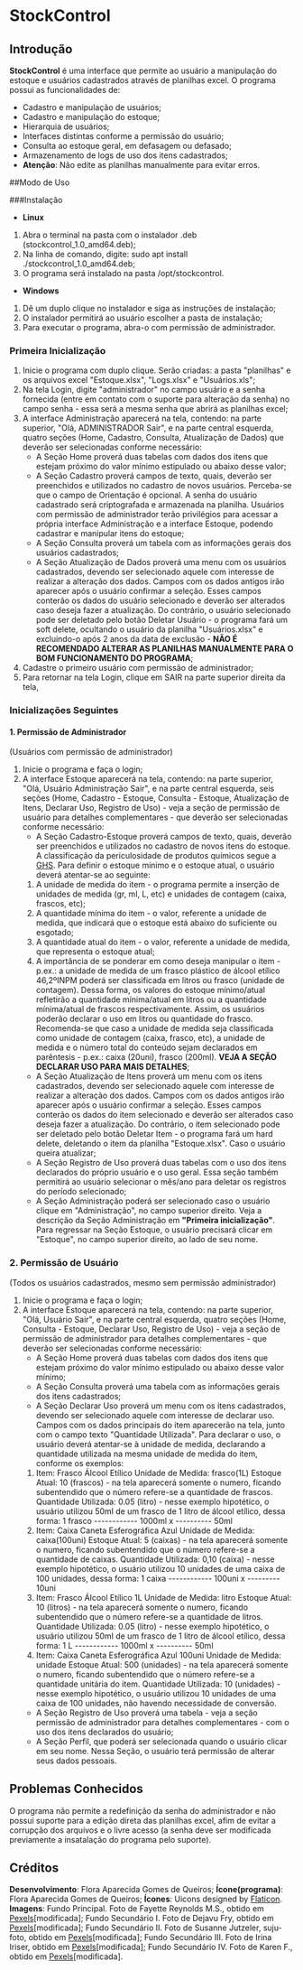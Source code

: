 # StockControl

## Introdução

**StockControl** é uma interface que permite ao usuário a manipulação do estoque e usuários cadastrados através de planilhas excel. O programa possui as funcionalidades de:

* Cadastro e manipulação de usuários;
* Cadastro e manipulação do estoque;
* Hierarquia de usuários;
* Interfaces distintas conforme a permissão do usuário;
* Consulta ao estoque geral, em defasagem ou defasado;
* Armazenamento de logs de uso dos itens cadastrados;
* **Atenção**: Não edite as planilhas manualmente para evitar erros.

##Modo de Uso

###Instalação
   * **Linux**
   1. Abra o terminal na pasta com o instalador .deb (stockcontrol_1.0_amd64.deb);
   2. Na linha de comando, digite: sudo apt install ./stockcontrol_1.0_amd64.deb;
   3. O programa será instalado na pasta /opt/stockcontrol.
   
   * **Windows**
   1. Dê um duplo clique no instalador e siga as instruções de instalação;
   2. O instalador permitirá ao usuário escolher a pasta de instalação;
   3. Para executar o programa, abra-o com permissão de administrador.

### Primeira Inicialização

1. Inicie o programa com duplo clique. Serão criadas: a pasta "planilhas" e os arquivos excel "Estoque.xlsx", "Logs.xlsx" e "Usuários.xls";
2. Na tela Login, digite "administrador" no campo usuário e a senha fornecida (entre em contato com o suporte para alteração da senha) no campo senha - essa será a mesma senha que abrirá as planilhas excel;
3. A interface Administração aparecerá na tela, contendo: na parte superior, "Olá, ADMINISTRADOR  Sair", e na parte central esquerda, quatro seções (Home, Cadastro, Consulta, Atualização de Dados) que deverão ser selecionadas conforme necessário:
   * A Seção Home proverá duas tabelas com dados dos itens que estejam próximo do valor mínimo estipulado ou abaixo desse valor;
   * A Seção Cadastro proverá campos de texto, quais, deverão ser preenchidos e utilizados no cadastro de novos usuários. Perceba-se que o campo de Orientação é opcional. A senha do usuário cadastrado será criptografada e armazenada na planilha. Usuários com permissão de administrador terão privilégios para acessar a própria interface Administração e a interface Estoque, podendo cadastrar e manipular itens do estoque;
   * A Seção Consulta proverá um tabela com as informações gerais dos usuários cadastrados;
   * A Seção Atualização de Dados proverá uma menu com os usuários cadastrados, devendo ser selecionado aquele com interesse de realizar a alteração dos dados. Campos com os dados antigos irão aparecer após o usuário confirmar a seleção. Esses campos conterão os dados do usuário selecionado e deverão ser alterados caso deseja fazer a atualização. Do contrário, o usuário selecionado pode ser deletado pelo botão Deletar Usuário - o programa fará um soft delete, ocultando o usuário da planilha "Usuários.xlsx" e excluindo-o após 2 anos da data de exclusão - **NÃO É RECOMENDADO ALTERAR AS PLANILHAS MANUALMENTE PARA O BOM FUNCIONAMENTO DO PROGRAMA**;
4. Cadastre o primeiro usuário com permissão de administrador;
5. Para retornar na tela Login, clique em SAIR na parte superior direita da tela,

### Inicializações Seguintes

#### 1. Permissão de Administrador
(Usuários com permissão de administrador)

1. Inicie o programa e faça o login;
2. A interface Estoque aparecerá na tela, contendo: na parte superior, "Olá, Usuário  Administração  Sair", e na parte central esquerda, seis seções (Home, Cadastro - Estoque, Consulta - Estoque, Atualização de Itens, Declarar Uso, Registro de Uso) - veja a seção de permissão de usuário para detalhes complementares - que deverão ser selecionadas conforme necessário:
   * A Seção Cadastro-Estoque proverá campos de texto, quais, deverão ser preenchidos e utilizados no cadastro de novos itens do estoque. A classificação da periculosidade de produtos químicos segue a [GHS](https://unece.org/sites/default/files/2021-09/GHS_Rev9E_0.pdf). Para definir o estoque mínimo e o estoque atual, o usuário deverá atentar-se ao seguinte:
   1. A unidade de medida do item - o programa permite a inserção de unidades de medida (gr, ml, L, etc) e unidades de contagem (caixa, frascos, etc);
   2. A quantidade mínima do item - o valor, referente a unidade de medida, que indicará que o estoque está abaixo do suficiente ou esgotado;
   3. A quantidade atual do item - o valor, referente a unidade de medida, que representa o estoque atual;
   4. A importância de se ponderar em como deseja manipular o item - p.ex.: a unidade de medida de um frasco plástico de álcool etílico 46,2ºINPM poderá ser classificada em litros ou frasco (unidade de contagem). Dessa forma, os valores do estoque mínimo/atual refletirão a quantidade mínima/atual em litros ou a quantidade mínima/atual de frascos respectivamente. Assim, os usuários poderão declarar o uso em litros ou quantidade do frasco. Recomenda-se que caso a unidade de medida seja classificada como unidade de contagem (caixa, frasco, etc), a unidade de medida e o número total do conteúdo sejam declarados em parêntesis - p.ex.: caixa (20uni), frasco (200ml). **VEJA A SEÇÃO DECLARAR USO PARA MAIS DETALHES**;
   * A Seção Atualização de Itens proverá um menu com os itens cadastrados, devendo ser selecionado aquele com interesse de realizar a alteração dos dados. Campos com os dados antigos irão aparecer após o usuário confirmar a seleção. Esses campos conterão os dados do item selecionado e deverão ser alterados caso deseja fazer a atualização. Do contrário, o item selecionado pode ser deletado pelo botão Deletar Item - o programa fará um hard delete, deletando o item da planilha "Estoque.xlsx". Caso o usuário queira atualizar;
   * A Seção Registro de Uso proverá duas tabelas com o uso dos itens declarados do próprio usuário e o uso geral. Essa seção também permitirá ao usuário selecionar o mês/ano para deletar os registros do período selecionado;
   * A Seção Administração poderá ser selecionado caso o usuário clique em "Administração", no campo superior direito. Veja a descrição da Seção Administração em **"Primeira inicialização"**. Para regressar na Seção Estoque, o usuário precisará clicar em "Estoque", no campo superior direito, ao lado de seu nome.
   
### 2. Permissão de Usuário
(Todos os usuários cadastrados, mesmo sem permissão administrador)

1. Inicie o programa e faça o login;
2. A interface Estoque aparecerá na tela, contendo: na parte superior, "Olá, Usuário Sair", e na parte central esquerda, quatro seções (Home, Consulta - Estoque, Declarar Uso, Registro de Uso) - veja a seção de permissão de administrador para detalhes complementares - que deverão ser selecionadas conforme necessário:
   * A Seção Home proverá duas tabelas com dados dos itens que estejam próximo do valor mínimo estipulado ou abaixo desse valor mínimo;
   * A Seção Consulta proverá uma tabela com as informações gerais dos itens cadastrados;
   * A Seção Declarar Uso proverá um menu com os itens cadastrados, devendo ser selecionado aquele com interesse de declarar uso. Campos com os dados principais do item aparecerão na tela, junto com o campo texto "Quantidade Utilizada". Para declarar o uso, o usuário deverá atentar-se à unidade de medida, declarando a quantidade utilizada na mesma unidade de medida do item, conforme os exemplos:
   1. Item: Frasco Álcool Etílico
      Unidade de Medida: frasco(1L)
      Estoque Atual: 10 (frascos) - na tela aparecerá somente o numero, ficando subentendido que o número refere-se a quantidade de frascos. 
      Quantidade Utilizada: 0.05 (litro) - nesse exemplo hipotético, o usuário utilizou 50ml de um frasco de 1 litro de álcool etílico, dessa forma:
                                             1 frasco  ------------ 1000ml
                                                 x      ----------   50ml
   2. Item: Caixa Caneta Esferográfica Azul
      Unidade de Medida: caixa(100uni)
      Estoque Atual: 5 (caixas) - na tela aparecerá somente o numero, ficando subentendido que o número refere-se a quantidade de caixas. 
      Quantidade Utilizada: 0,10 (caixa) - nesse exemplo hipotético, o usuário utilizou 10 unidades de uma caixa de 100 unidades, dessa forma:
                                             1 caixa  ------------ 100uni
                                                 x      ---------   10uni                                           
   3. Item: Frasco Álcool Etílico 1L
      Unidade de Medida: litro
      Estoque Atual: 10 (litros) - na tela aparecerá somente o numero, ficando subentendido que o número refere-se a quantidade de litros. 
      Quantidade Utilizada: 0.05 (litro) - nesse exemplo hipotético, o usuário utilizou 50ml de um frasco de 1 litro de álcool etílico, dessa forma:
                                             1 L  ------------ 1000ml
                                              x    ----------   50ml
   4. Item: Caixa Caneta Esferográfica Azul 100uni
      Unidade de Medida: unidade
      Estoque Atual: 500 (unidades) - na tela aparecerá somente o numero, ficando subentendido que o número refere-se a quantidade unitária do item. 
      Quantidade Utilizada: 10 (unidades) - nesse exemplo hipotético, o usuário utilizou 10 unidades de uma caixa de 100 unidades, não havendo necessidade de conversão.
   * A Seção Registro de Uso proverá uma tabela - veja a seção permissão de administrador para detalhes complementares - com o uso dos itens declarados do usuário;
   * A Seção Perfil, que poderá ser selecionada quando o usuário clicar em seu nome. Nessa Seção, o usuário terá permissão de alterar seus dados pessoais.
   
## Problemas Conhecidos

O programa não permite a redefinição da senha do administrador e não possui suporte para a edição direta das planilhas excel, afim de evitar a corrupção dos arquivos e o livre acesso (a senha deve ser modificada previamente a insatalação do programa pelo suporte).

## Créditos

**Desenvolvimento**: Flora Aparecida Gomes de Queiros;
**Ícone(programa)**: Flora Aparecida Gomes de Queiros;
**Ícones**: Uicons designed by [Flaticon](https://www.flaticon.com/uicons).
**Imagens**: 
    Fundo Principal. Foto de Fayette Reynolds M.S., obtido em [Pexels](https://www.pexels.com/pt-br/foto/colorida-cheio-de-cor-ciencia-celula-11198503/)[modificada];
        Fundo Secundário I. Foto de Dejavu Fry, obtido em [Pexels](https://www.pexels.com/pt-br/foto/flora-crescimento-aumento-floracao-12171685/)[modificada];
    Fundo Secundário II. Foto de Susanne Jutzeler, suju-foto, obtido em [Pexels](https://www.pexels.com/pt-br/foto/campo-de-girassol-amarelo-foco-raso-sob-o-ceu-ensolarado-1169084/)[modificada];
       Fundo Secundário III. Foto de Irina Iriser, obtido em [Pexels](https://www.pexels.com/pt-br/foto/foto-de-flores-em-close-up-2534524/)[modificada];
    Fundo Secundário IV. Foto de Karen F., obtido em [Pexels](https://www.pexels.com/pt-br/foto/jardim-petalas-flor-rosa-9250754/)[modificada].

 
